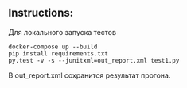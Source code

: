 ## Instructions: 
Для локального запуска тестов 
```
docker-compose up --build 
pip install requirements.txt
py.test -v -s --junitxml=out_report.xml test1.py 
```
В out_report.xml сохранится результат прогона. 
